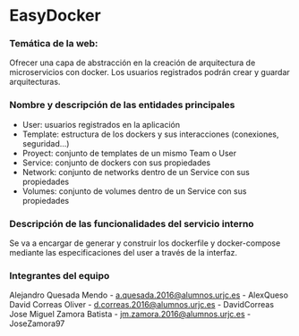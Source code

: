 # EasyDocker
### Temática de la web: 
Ofrecer una capa de abstracción en la creación de arquitectura de microservicios con docker.
Los usuarios registrados podrán crear y guardar arquitecturas.

### Nombre y descripción de las entidades principales
- User: usuarios registrados en la aplicación  
- Template: estructura de los dockers y sus interacciones (conexiones, seguridad...)
- Proyect: conjunto de templates de un mismo Team o User
- Service: conjunto de dockers con sus propiedades
- Network: conjunto de networks dentro de un Service con sus propiedades
- Volumes: conjunto de volumes dentro de un Service con sus propiedades

### Descripción de las funcionalidades del servicio interno
Se va a encargar de generar y construir los dockerfile y docker-compose mediante las especificaciones del user a través de la interfaz.

### Integrantes del equipo
Alejandro Quesada Mendo - a.quesada.2016@alumnos.urjc.es - AlexQueso   
David Correas Oliver - d.correas.2016@alumnos.urjc.es - DavidCorreas  
Jose Miguel Zamora Batista - jm.zamora.2016@alumnos.urjc.es - JoseZamora97  
